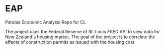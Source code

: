 # EAP
Pandas Economic Analysis Repo for CL 

The project uses the Federal Reserve of St. Louis FRED API to view data for New Zealand's housing market. The goal of the project is to correlate the effects of construction permits as issued with the housing cost.   